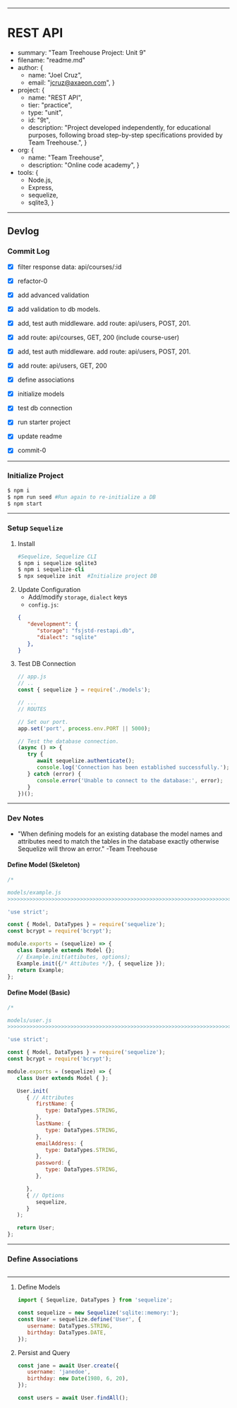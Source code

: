

----------------------------------------------------------------------------------------------------
# REST API
- summary: "Team Treehouse Project: Unit 9"
- filename: "readme.md"
- author: {
   - name: "Joel Cruz",
   - email: "jcruz@axaeon.com", }
- project: {
   - name: "REST API",
   - tier: "practice",
   - type: "unit",
   - id: "9t",
   - description: "Project developed independently, for educational purposes, following broad step-by-step specifications provided by Team Treehouse.", }
- org: {
   - name: "Team Treehouse",
   - description: "Online code academy", }
- tools: {
   - Node.js,
   - Express,
	- sequelize,
	- sqlite3, }



----------------------------------------------------------------------------------------------------
## Devlog

### Commit Log
- [x] filter response data: api/courses/:id
- [x] refactor-0
- [x] add advanced validation
- [x] add validation to db models.
- [x] add, test auth middleware. add route: api/users, POST, 201.
- [x] add route: api/courses, GET, 200 (include course-user)
- [x] add, test auth middleware. add route: api/users, POST, 201.
- [x] add route: api/users, GET, 200
- [x] define associations
- [x] initialize models
- [x] test db connection
- [x] run starter project
- [x] update readme
- [x] commit-0



----------------------------------------------------------------------------------------------------
### Initialize Project
```s
$ npm i
$ npm run seed #Run again to re-initialize a DB
$ npm start
```



----------------------------------------------------------------------------------------------------
### Setup `Sequelize`
1. Install
   ```s
   #Sequelize, Sequelize CLI 
   $ npm i sequelize sqlite3
   $ npm i sequelize-cli
   $ npx sequelize init  #Initialize project DB
   ```
1. Update Configuration
   - Add/modify `storage`, `dialect` keys
   - `config.js`:
   ```json
   {
      "development": {
         "storage": "fsjstd-restapi.db",
         "dialect": "sqlite"
      },
   }
   ```
1. Test DB Connection
   ```javascript
   // app.js
   // ..
   const { sequelize } = require('./models');

   // ...
   // ROUTES

   // Set our port.
   app.set('port', process.env.PORT || 5000);

   // Test the database connection.
   (async () => {
      try {
         await sequelize.authenticate();
         console.log('Connection has been established successfully.');
      } catch (error) {
         console.error('Unable to connect to the database:', error);
      }
   })();
   ```



----------------------------------------------------------------------------------------------------
### Dev Notes
- "When defining models for an existing database the model names and attributes need to match the tables in the database exactly otherwise Sequelize will throw an error." -Team Treehouse

#### Define Model (Skeleton)
```javascript
/* 

models/example.js
>>>>>>>>>>>>>>>>>>>>>>>>>>>>>>>>>>>>>>>>>>>>>>>>>>>>>>>>>>>>>>>>>>>>>>>>>>>>>>>>>>>>>>>>>>>>>>>>>>*/

'use strict';

const { Model, DataTypes } = require('sequelize');
const bcrypt = require('bcrypt');

module.exports = (sequelize) => {
   class Example extends Model {};
   // Example.init(attibutes, options);
   Example.init({/* Attibutes */}, { sequelize });
   return Example;
};
```

#### Define Model (Basic)
```javascript
/*

models/user.js
>>>>>>>>>>>>>>>>>>>>>>>>>>>>>>>>>>>>>>>>>>>>>>>>>>>>>>>>>>>>>>>>>>>>>>>>>>>>>>>>>>>>>>>>>>>>>>>>>>*/

'use strict';

const { Model, DataTypes } = require('sequelize');
const bcrypt = require('bcrypt');

module.exports = (sequelize) => {
   class User extends Model { };

   User.init(
      { // Attributes
         firstName: {
            type: DataTypes.STRING,
         },
         lastName: {
            type: DataTypes.STRING,
         },
         emailAddress: {
            type: DataTypes.STRING,
         },
         password: {
            type: DataTypes.STRING,
         },

      },
      { // Options
         sequelize,
      }
   );

   return User;
};
```



----------------------------------------------------------------------------------------------------
### Define Associations
```javascript

```



----------------------------------------------------------------------------------------------------
1. Define Models
   ```javascript
   import { Sequelize, DataTypes } from 'sequelize';

   const sequelize = new Sequelize('sqlite::memory:');
   const User = sequelize.define('User', {
      username: DataTypes.STRING,
      birthday: DataTypes.DATE,
   });
   ```
1. Persist and Query
   ```javascript
   const jane = await User.create({
      username: 'janedoe',
      birthday: new Date(1980, 6, 20),
   });

   const users = await User.findAll();
   ```